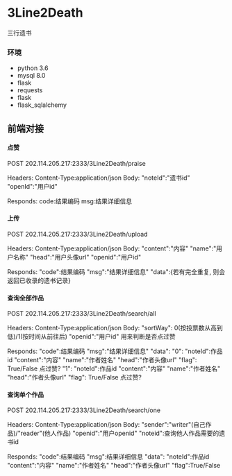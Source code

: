 # 3Line2Death
三行遗书
### 环境
- python 3.6
- mysql 8.0
- flask
- requests
- flask
- flask_sqlalchemy

## 前端对接
#### 点赞
POST 202.114.205.217:2333/3Line2Death/praise

Headers:
Content-Type:application/json
Body:
    "noteId":"遗书id"
    "openId":"用户id"


Responds:
    code:结果编码
    msg:结果详细信息

#### 上传
POST 202.114.205.217:2333/3Line2Death/upload

Headers:
Content-Type:application/json
Body:
    "content":"内容"
    "name":"用户名称"
    "head":"用户头像url"
    "openid":"用户id"

Responds:
    "code":结果编码
    "msg":"结果详细信息"
    "data":{若有完全重复, 则会返回已收录的遗书记录}

#### 查询全部作品
POST 202.114.205.217:2333/3Line2Death/search/all

Headers:
Content-Type:application/json
Body:
    "sortWay": 0(按投票数从高到低)/1(按时间从前往后)
    "openid":"用户id"  用来判断是否点过赞

Responds:
    "code":结果编码
    "msg":"结果详细信息"
    "data":
              "0":
                "noteId":作品id
                "content":"内容"
                "name":"作者姓名"
                "head":"作者头像url"
                "flag": True/False     点过赞?
              "1":
                "noteId":作品id
                "content":"内容"
                "name":"作者姓名"
                "head":"作者头像url"
                "flag": True/False     点过赞?

#### 查询单个作品
POST 202.114.205.217:2333/3Line2Death/search/one

Headers:
Content-Type:application/json
Body:
    "sender":"writer"(自己作品)/"reader"(他人作品)
    "openid":"用户openid"
    "noteid":查询他人作品需要的遗书id

Responds:
    "code":结果编码
    "msg":结果详细信息
    "data":
            "noteId":作品id
            "content":"内容"
            "name":"作者姓名"
            "head":"作者头像url"
            "flag":True/False
